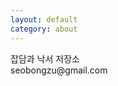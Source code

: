 ```yaml
---
layout: default
category: about
---
```

<section class="contents-list"><p>잡담과 낙서 저장소<br>seobongzu@gmail.com</p></section>